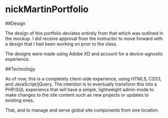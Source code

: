 # nickMartinPortfolio

##Design

The design of this portfolio deviates entirely from that which was outlined in the mockup. I did receive approval from the instructor to move forward with a design that I had been working on prior to the class. 

The designs were made using Adobe XD and account for a device-agnostic experience.

##Technology

As of now, this is a completely client-side experience, using HTML5, CSS3, and JavaScript/jQuery. The intention is to eventually transform this into a PHP/SQL experience that will have a simple, lightweight admin mode to make changes to the site content such as new projects or updates to existing ones.

That, and to manage and serve global site components from one location. 
